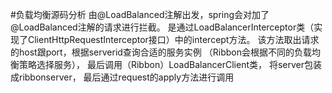 #负载均衡源码分析
由@LoadBalanced注解出发，spring会对加了@LoadBalanced注解的请求进行拦截。
是通过LoadBalancerInterceptor类（实现了ClientHttpRequestInterceptor接口）中的intercept方法。
该方法取出请求的host跟port，根据serverid查询合适的服务实例
（Ribbon会根据不同的负载均衡策略选择服务），
最后调用（Ribbon）LoadBalancerClient类，
将server包装成ribbonserver，
最后通过request的apply方法进行调用

